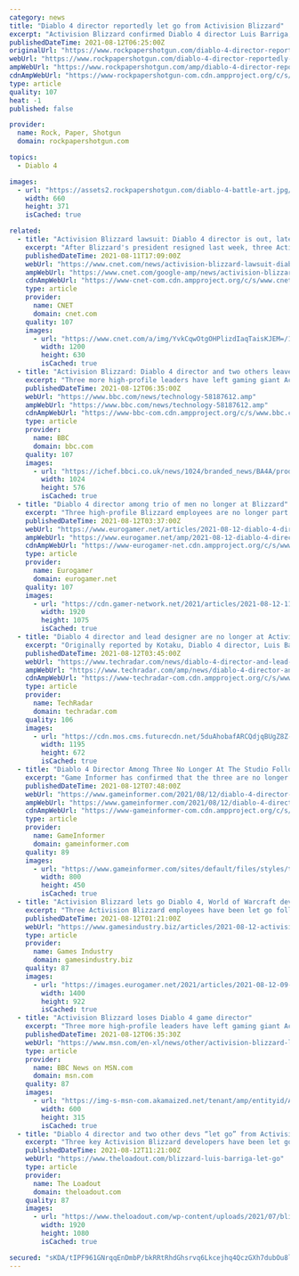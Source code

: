 ```yaml
---
category: news
title: "Diablo 4 director reportedly let go from Activision Blizzard"
excerpt: "Activision Blizzard confirmed Diablo 4 director Luis Barriga, lead designer Jesse McCree, and World Of Warcraft designer Jonathan LeCraft left the company."
publishedDateTime: 2021-08-12T06:25:00Z
originalUrl: "https://www.rockpapershotgun.com/diablo-4-director-reportedly-let-go-from-activision-blizzard"
webUrl: "https://www.rockpapershotgun.com/diablo-4-director-reportedly-let-go-from-activision-blizzard"
ampWebUrl: "https://www.rockpapershotgun.com/amp/diablo-4-director-reportedly-let-go-from-activision-blizzard"
cdnAmpWebUrl: "https://www-rockpapershotgun-com.cdn.ampproject.org/c/s/www.rockpapershotgun.com/amp/diablo-4-director-reportedly-let-go-from-activision-blizzard"
type: article
quality: 107
heat: -1
published: false

provider:
  name: Rock, Paper, Shotgun
  domain: rockpapershotgun.com

topics:
  - Diablo 4

images:
  - url: "https://assets2.rockpapershotgun.com/diablo-4-battle-art.jpg/BROK/resize/660%3E/format/jpg/quality/70/diablo-4-battle-art.jpg"
    width: 660
    height: 371
    isCached: true

related:
  - title: "Activision Blizzard lawsuit: Diablo 4 director is out, latest updates"
    excerpt: "After Blizzard's president resigned last week, three Activision Blizzard employees -- including the director of Diablo 4 -- have been let go."
    publishedDateTime: 2021-08-11T17:09:00Z
    webUrl: "https://www.cnet.com/news/activision-blizzard-lawsuit-diablo-4-director-is-out-latest-updates/"
    ampWebUrl: "https://www.cnet.com/google-amp/news/activision-blizzard-lawsuit-diablo-4-director-is-out-latest-updates/"
    cdnAmpWebUrl: "https://www-cnet-com.cdn.ampproject.org/c/s/www.cnet.com/google-amp/news/activision-blizzard-lawsuit-diablo-4-director-is-out-latest-updates/"
    type: article
    provider:
      name: CNET
      domain: cnet.com
    quality: 107
    images:
      - url: "https://www.cnet.com/a/img/YvkCqwOtgOHPlizdIaqTaisKJEM=/1200x630/2021/07/28/8bec2349-0414-4a67-834b-16ac46a48359/gettyimages-1233534678.jpg"
        width: 1200
        height: 630
        isCached: true
  - title: "Activision Blizzard: Diablo 4 director and two others leave company"
    excerpt: "Three more high-profile leaders have left gaming giant Activision Blizzard, including some from new game Diablo 4. Diablo director Luis Barriga and designer Jesse McCree have both departed, as has ..."
    publishedDateTime: 2021-08-12T06:35:00Z
    webUrl: "https://www.bbc.com/news/technology-58187612.amp"
    ampWebUrl: "https://www.bbc.com/news/technology-58187612.amp"
    cdnAmpWebUrl: "https://www-bbc-com.cdn.ampproject.org/c/s/www.bbc.com/news/technology-58187612.amp"
    type: article
    provider:
      name: BBC
      domain: bbc.com
    quality: 107
    images:
      - url: "https://ichef.bbci.co.uk/news/1024/branded_news/BA4A/production/_119909674_gettyimages-1233534678.jpg"
        width: 1024
        height: 576
        isCached: true
  - title: "Diablo 4 director among trio of men no longer at Blizzard"
    excerpt: "Three high-profile Blizzard employees are no longer part of the company, Activision Blizzard has today confirmed. Luis Barriga and Jesse McCree, Diablo 4's game director and lead designer, as well as ..."
    publishedDateTime: 2021-08-12T03:37:00Z
    webUrl: "https://www.eurogamer.net/articles/2021-08-12-diablo-4-director-among-trio-of-men-no-longer-at-blizzard"
    ampWebUrl: "https://www.eurogamer.net/amp/2021-08-12-diablo-4-director-among-trio-of-men-no-longer-at-blizzard"
    cdnAmpWebUrl: "https://www-eurogamer-net.cdn.ampproject.org/c/s/www.eurogamer.net/amp/2021-08-12-diablo-4-director-among-trio-of-men-no-longer-at-blizzard"
    type: article
    provider:
      name: Eurogamer
      domain: eurogamer.net
    quality: 107
    images:
      - url: "https://cdn.gamer-network.net/2021/articles/2021-08-12-11-37/diablo-4-director-among-trio-of-men-no-longer-at-blizzard-1628764665486.jpg/EG11/thumbnail/1920x1075/format/jpg/quality/80"
        width: 1920
        height: 1075
        isCached: true
  - title: "Diablo 4 director and lead designer are no longer at Activision Blizzard"
    excerpt: "Originally reported by Kotaku, Diablo 4 director, Luis Barriga, and lead designer, Jesse McCree, are confirmed to no longer be working at Activision Blizzard. In addition, World of Warcraft designer ..."
    publishedDateTime: 2021-08-12T03:45:00Z
    webUrl: "https://www.techradar.com/news/diablo-4-director-and-lead-designer-are-no-longer-at-activision-blizzard"
    ampWebUrl: "https://www.techradar.com/amp/news/diablo-4-director-and-lead-designer-are-no-longer-at-activision-blizzard"
    cdnAmpWebUrl: "https://www-techradar-com.cdn.ampproject.org/c/s/www.techradar.com/amp/news/diablo-4-director-and-lead-designer-are-no-longer-at-activision-blizzard"
    type: article
    provider:
      name: TechRadar
      domain: techradar.com
    quality: 106
    images:
      - url: "https://cdn.mos.cms.futurecdn.net/5duAhobafARCQdjqBUgZ8Z-1200-80.jpg"
        width: 1195
        height: 672
        isCached: true
  - title: "Diablo 4 Director Among Three No Longer At The Studio Following Activision Blizzard Labor Abuse Allegations"
    excerpt: "Game Informer has confirmed that the three are no longer with the company, though the nature of their departure is being contained."
    publishedDateTime: 2021-08-12T07:48:00Z
    webUrl: "https://www.gameinformer.com/2021/08/12/diablo-4-director-among-three-no-longer-at-the-studio-following-activision-blizzard"
    ampWebUrl: "https://www.gameinformer.com/2021/08/12/diablo-4-director-among-three-no-longer-at-the-studio-following-activision-blizzard?amp"
    cdnAmpWebUrl: "https://www-gameinformer-com.cdn.ampproject.org/c/s/www.gameinformer.com/2021/08/12/diablo-4-director-among-three-no-longer-at-the-studio-following-activision-blizzard?amp"
    type: article
    provider:
      name: GameInformer
      domain: gameinformer.com
    quality: 89
    images:
      - url: "https://www.gameinformer.com/sites/default/files/styles/thumbnail/public/2021/08/12/e3e33f63/mcree.jpg"
        width: 800
        height: 450
        isCached: true
  - title: "Activision Blizzard lets go Diablo 4, World of Warcraft developers"
    excerpt: "Three Activision Blizzard employees have been let go following the lawsuit the company is facing about its alleged toxic workplace culture. As reported by Kotaku, Diablo 4 game director Luis Barriga, ..."
    publishedDateTime: 2021-08-12T01:21:00Z
    webUrl: "https://www.gamesindustry.biz/articles/2021-08-12-activision-blizzard-lets-go-diablo-wow-developers"
    type: article
    provider:
      name: Games Industry
      domain: gamesindustry.biz
    quality: 87
    images:
      - url: "https://images.eurogamer.net/2021/articles/2021-08-12-09-06/Activision_Blizzard.jpeg"
        width: 1400
        height: 922
        isCached: true
  - title: "Activision Blizzard loses Diablo 4 game director"
    excerpt: "Three more high-profile leaders have left gaming giant Activision Blizzard, including some from new game Diablo 4.Diablo director Luis Barriga and designer Jesse McCree have both departed, as has ..."
    publishedDateTime: 2021-08-12T06:35:30Z
    webUrl: "https://www.msn.com/en-xl/news/other/activision-blizzard-loses-diablo-4-game-director/ar-AANfh0V"
    type: article
    provider:
      name: BBC News on MSN.com
      domain: msn.com
    quality: 87
    images:
      - url: "https://img-s-msn-com.akamaized.net/tenant/amp/entityid/AANfbWT.img?h=315&w=600&m=6&q=60&o=t&l=f&f=jpg"
        width: 600
        height: 315
        isCached: true
  - title: "Diablo 4 director and two other devs “let go” from Activision Blizzard"
    excerpt: "Three key Activision Blizzard developers have been let go from the company. While no official reason has been given, the departures come in the wake of the ongoing harassment lawsuit filed by the ..."
    publishedDateTime: 2021-08-12T11:21:00Z
    webUrl: "https://www.theloadout.com/blizzard-luis-barriga-let-go"
    type: article
    provider:
      name: The Loadout
      domain: theloadout.com
    quality: 87
    images:
      - url: "https://www.theloadout.com/wp-content/uploads/2021/07/blizzard-orc-statue.jpg"
        width: 1920
        height: 1080
        isCached: true

secured: "sKDA/tIPF961GNrqqEnDmbP/bkRRtRhdGhsrvq6Lkcejhq4QczGXh7dubOu8lT1ekVZyz9AzkAxzYvYyFj9NVrUXk4YQdTBgUQuo9Rx2MPbkZ+BGGu2zZaWJLOyqmuu7wBksawcJ//dvJvIwMYZudQZdGAwuleEQB+QAcPEz8DoXyplqa28sQB6ibYohMwREu09sqqYnxMqYLHuyeS2m5j7/4x1F9gY9a4ez2JlIhWhfiq9isytJCpnM9qXuC2kuwKpXa2S9s2Pqpd22gCOT7nlspeXN+eq7cbvshQmVklx0w69m4izamr/uD9D9qZjpJb9kkzywfv7kFBHQ0YzOXUrH07LaKDDDv0F4K5QQ+hk=;BptRzKbtuJDUMG9xL0uzng=="
---
```


